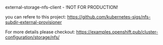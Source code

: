 external-storage-nfs-client - !NOT FOR PRODUCTION!

you can refere to this project: https://github.com/kubernetes-sigs/nfs-subdir-external-provisioner

For more details please checkout: https://examples.openshift.pub/cluster-configuration/storage/nfs/
